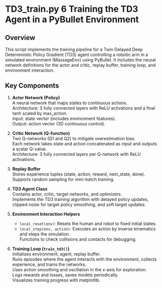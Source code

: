 # TD3_train.py 	6 Training the TD3 Agent in a PyBullet Environment

## Overview

This script implements the training pipeline for a Twin Delayed Deep Deterministic Policy Gradient (TD3) agent controlling a robotic arm in a simulated environment (MassageEnv) using PyBullet. It includes the neural network definitions for the actor and critic, replay buffer, training loop, and environment interaction.

## Key Components

1. **Actor Network (Policy)**  
   A neural network that maps states to continuous actions.  
   Architecture: 3 fully connected layers with ReLU activations and a final tanh scaled by max_action.  
   Input: state vector (includes environment features).  
   Output: action vector (3D continuous control).

2. **Critic Network (Q-function)**  
   Two Q-networks (Q1 and Q2) to mitigate overestimation bias.  
   Each network takes state and action concatenated as input and outputs a scalar Q-value.  
   Architecture: 3 fully connected layers per Q-network with ReLU activations.

3. **Replay Buffer**  
   Stores experience tuples (state, action, reward, next_state, done).  
   Supports random sampling for mini-batch training.

4. **TD3 Agent Class**  
   Contains actor, critic, target networks, and optimizers.  
   Implements the TD3 training algorithm with delayed policy updates, clipped noise for target policy smoothing, and soft target updates.

5. **Environment Interaction Helpers**  
   - `local_reset(env)`: Resets the human and robot to fixed initial states.  
   - `local_step(env, action)`: Executes an action by inverse kinematics and steps the simulation.  
   Functions to check collisions and contacts for debugging.

6. **Training Loop (`train_td3()`)**  
   Initializes environment, agent, replay buffer.  
   Runs episodes where the agent interacts with the environment, collects experience, and trains the networks.  
   Uses action smoothing and oscillation in the x-axis for exploration.  
   Logs rewards and losses, saves models periodically.  
   Visualizes training progress with matplotlib.
